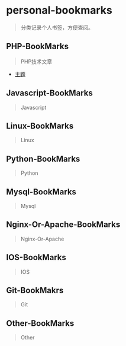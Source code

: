 # personal-bookmarks

> 分类记录个人书签，方便查阅。 

## PHP-BookMarks 
> PHP技术文章

- [主题](http://www.spingdraft.com/)

## Javascript-BookMarks
> Javascript


## Linux-BookMarks
> Linux

## Python-BookMarks
> Python

## Mysql-BookMarks
> Mysql

## Nginx-Or-Apache-BookMarks
> Nginx-Or-Apache

## IOS-BookMarks
> IOS

## Git-BookMakrs
> Git

## Other-BookMarks
> Other



